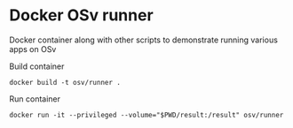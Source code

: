 # Docker OSv runner
Docker container along with other scripts to demonstrate running various apps on OSv

Build container
```
docker build -t osv/runner .
```

Run container
```
docker run -it --privileged --volume="$PWD/result:/result" osv/runner
```
